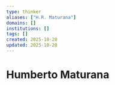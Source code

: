 ```yaml
---
type: thinker
aliases: ["H.R. Maturana"]
domains: []
institutions: []
tags: []
created: 2025-10-20
updated: 2025-10-20
---
```


# Humberto Maturana


